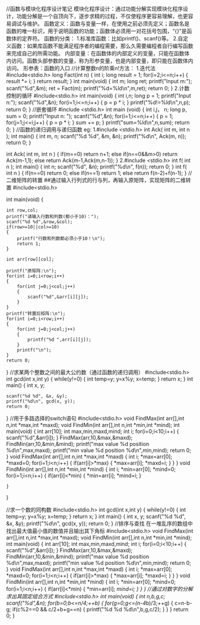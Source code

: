 //函数与模块化程序设计笔记
模块化程序设计：通过功能分解实现模块化程序设计，功能分解是一个自顶向下，逐步求精的过程，不仅使程序更容易理解，也更容易调试与维护。
函数定义：函数与变量一样，在使用之前必须先定义；函数名是函数的唯一标识，用于说明函数的功能；函数体必须用一对花括号包围，“{}”是函数体的定界符。
函数的分类： 1.标准库函数：比如printf()、scanf()等。
            2.自定义函数：如果库函数不能满足程序者的编程需要，那么久需要编程者自行编写函数来完成自己的所需功能。
内部变量：在函数体的内部定义的变量，只能在函数体内访问。函数头部参数的变量，称为形参变量，也是内部变量，即只能在函数体内访问。
形参表：函数的入口
//计算整数n的阶乘n!方法：
1.迭代法
#include<stdio.h>
long Fact(int n)
{
  int i;
  long result = 1;
  for(i=2;i<=n;i++)
  {
    result *= i;
  }
  return result;
}
int main(void)
{
  int m;
  long ret;
  printf("Input m:");
  scanf("%d",&m);
  ret = Fact(m);
  printf("%d=%ld\n",m,ret);
  return 0;
}
2.计数控制的循环
#include<stdio.h>
int main(void)
{
  int i,n;
  long p = 1;
  printf("Input n:");
  scanf("%d",&n);
  for(i=1;i<=n;i++)
  {
    p = p * i;
  }
  printf("%d!=%ld\n",n,p);
  return 0;
}
//嵌套循环
#include <stdio.h> 
int main (void)
{
  int i,j， n;
  long p, sum = 0; 
  printf("Input n: ");
  scanf("%d",&n);
  for(i=1;i<=n;i++)
  {
    p = 1;
    for(j=1;j<=i;j++)
    {
      p = p * i;
    }
    sum += p; 
  }
  printf("sum=%ld\n",n,sum);
  return 0;
}
//函数的递归调用与递归函数
eg:
1.#include <stdio.h>
int Ack( int m, int n );
int main()
{
    int m, n;
    scanf("%d %d", &m, &n);
    printf("%d\n", Ack(m, n));
    return 0;
}

int Ack( int m, int n )
{
    if(m==0)
        return n+1;
    else if(n==0&&m>0)
        return Ack(m-1,1);
    else
        return Ack(m-1,Ack(m,n-1));
}
2.#include <stdio.h>
int f( int n );
int main()
{
    int n;
    scanf("%d", &n);
    printf("%d\n", f(n));
    return 0;
}
int f( int n )
{
    if(n==0)
        return 0;
    else if(n==1)
        return 1;
    else
        return f(n-2)+f(n-1);
}
//二维矩阵的转置
##通过输入行列式的行与列，再输入原矩阵，实现矩阵的二维转置
#include<stdio.h>

int main(void)
{

    int row,col;
    printf("请输入行数和列数(都小于10)：");
    scanf("%d %d",&row,&col);
    if(row>=10||col>=10)
    {
        printf("行数和列数都必须小于10！\n");
        return 1;
    }

    int arr[row][col];

    printf("原矩阵:\n");
    for(int i=0;i<row;i++)
    {
        for(int j=0;j<col;j++)
        {
            scanf("%d",&arr[i][j]);
        }
    }
    printf("转置后矩阵:\n");
    for(int i=0;i<row;i++)
    {
        for(int j=0;j<col;j++)
        {
            printf("%d ",arr[i][j]);
        }
        printf("\n");
    }
    return 0;
}
//求某两个整数之间的最大公约数（通过函数的递归调用）
#include<stdio.h>
int gcd(int x,int y)
{
    while(y!=0)
    {
       int temp=y;
        y=x%y;
        x=temp;
     }
    return x;
}
int main()
{
    int x, y;

    scanf("%d %d", &x, &y);
    printf("%d\n", gcd(x, y));
    return 0;
}
//用于多路选择的switch语句
#include<stdio.h>
void FindMax(int arr[],int n,int *max,int *maxd);
void FindMin(int arr[],int n,int *min,int *mind);
int main(void)
{
    int arr[10];
    int max,min,maxd,mind;
    int i;
    for(i=0;i<10;i++)
    {
        scanf("%d",&arr[i]);
    }
    FindMax(arr,10,&max,&maxd);
    FindMin(arr,10,&min,&mind);
    printf("max value %d position %d\n",max,maxd);
    printf("min value %d position %d\n",min,mind);
    return 0;
}
void FindMax(int arr[],int n,int *max,int *maxd)
{
    int i;
    *max=arr[0];
    *maxd=0;
    for(i=1;i<n;i++)
    {
        if(arr[i]>*max)
        {
            *max=arr[i];
            *maxd=i;
        }
    }
}
void FindMin(int arr[],int n,int *min,int *mind)
{
    int i;
    *min=arr[0];
    *mind=0;
    for(i=1;i<n;i++)
    {
        if(arr[i]<*min)
        {
           *min=arr[i];
           *mind=i;
        }

    }

}

//求一个数的同构数
#include<stdio.h>
int gcd(int x,int y)
{
    while(y!=0)
    {
       int temp=y;
        y=x%y;
        x=temp;
     }
    return x;
}
int main()
{
    int x, y;
    scanf("%d %d", &x, &y);
    printf("%d\n", gcd(x, y));
    return 0;
}
//排序与查找
在一堆乱序的数组中找出最大值最小值的数值并且输出其下角标
#include<stdio.h>
void FindMax(int arr[],int n,int *max,int *maxd);
void FindMin(int arr[],int n,int *min,int *mind);
int main(void)
{
    int arr[10];
    int max,min,maxd,mind;
    int i;
    for(i=0;i<10;i++)
    {
        scanf("%d",&arr[i]);
    }
    FindMax(arr,10,&max,&maxd);
    FindMin(arr,10,&min,&mind);
    printf("max value %d position %d\n",max,maxd);
    printf("min value %d position %d\n",min,mind);
    return 0;
}
void FindMax(int arr[],int n,int *max,int *maxd)
{
    int i;
    *max=arr[0];
    *maxd=0;
    for(i=1;i<n;i++)
    {
        if(arr[i]>*max)
        {
            *max=arr[i];
            *maxd=i;
        }
    }
}
void FindMin(int arr[],int n,int *min,int *mind)
{
    int i;
    *min=arr[0];
    *mind=0;
    for(i=1;i<n;i++)
    {
        if(arr[i]<*min)
        {
           *min=arr[i];
           *mind=i;
        }
    }
}
//通过对数字的分解求出其固定组合方式
#include<stdio.h>
int main(void)
{
    int n,b,g,c;
    scanf("%d",&n);
    for(b=0;b<=n/4;++b)
    {
        for(g=0;g<=(n-4*b)/3;++g)
        {
            c=n-b-g;
            if(c%2==0 && c/2+b+g==n)
            {
                printf("%d %d %d\n",b,g,c/2);
            }
        }
    }
    return 0;
}


















